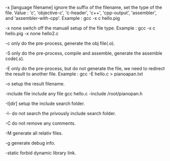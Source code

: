 -x [language filename]
ignore the suffix of the filename, set the type of the file.
Value : 'c', 'objective-c', 'c-header', 'c++', 'cpp-output', 'assembler', and 'assembler-with-cpp'.
Example : gcc -x c hello.pig

-x none
switch off the manuall setup of the file type.
Example : gcc -x c hello.pig -x none hello2.c 

-c
only do the pre-process, generate the obj file(.o).

-S
only do the pre-process, compile and assemble, generate the assemble code(.s).

-E
only do the pre-process, but do not generate the file, we need to redirect the result to another file.
Example : gcc -E hello.c > pianoapan.txt

-o
setup the result filename.

-include file 
include any file
gcc hello.c -include /root/pianopan.h

-I[dir]
setup the include search folder.

-I-
do not search the privously include search folder.

-C
do not remove any comments.

-M
generate all relativ files.

-g
generate debug info.

-static 
forbid dynamic library link.


